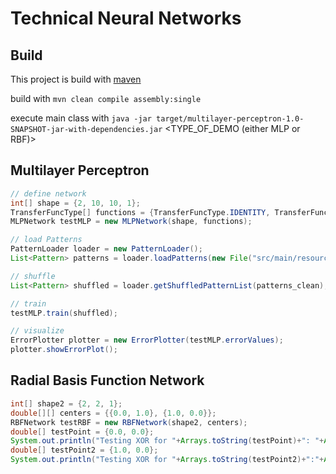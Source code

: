 # Technical Neural Networks
## Build
This project is build with [maven](http://maven.apache.org)

build with `mvn clean compile assembly:single`

execute main class with `java -jar target/multilayer-perceptron-1.0-SNAPSHOT-jar-with-dependencies.jar` <TYPE_OF_DEMO (either MLP or RBF)>

## Multilayer Perceptron

```java
// define network
int[] shape = {2, 10, 10, 1};
TransferFuncType[] functions = {TransferFuncType.IDENTITY, TransferFuncType.TANH, TransferFuncType.TANH, TransferFuncType.TANH};
MLPNetwork testMLP = new MLPNetwork(shape, functions);

// load Patterns
PatternLoader loader = new PatternLoader();
List<Pattern> patterns = loader.loadPatterns(new File("src/main/resources/training.dat"));

// shuffle
List<Pattern> shuffled = loader.getShuffledPatternList(patterns_clean);

// train
testMLP.train(shuffled);

// visualize
ErrorPlotter plotter = new ErrorPlotter(testMLP.errorValues);
plotter.showErrorPlot();
```

## Radial Basis Function Network

```java
int[] shape2 = {2, 2, 1};
double[][] centers = {{0.0, 1.0}, {1.0, 0.0}};
RBFNetwork testRBF = new RBFNetwork(shape2, centers);
double[] testPoint = {0.0, 0.0};
System.out.println("Testing XOR for "+Arrays.toString(testPoint)+": "+Arrays.toString(testRBF.calculateOutputs(testPoint)));
double[] testPoint2 = {1.0, 0.0};
System.out.println("Testing XOR for "+Arrays.toString(testPoint2)+":"+Arrays.toString(testRBF.calculateOutputs(testPoint2))); 


